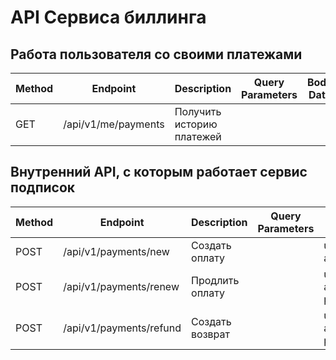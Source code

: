 # API Сервиса биллинга

## Работа пользователя со своими платежами
| Method | Endpoint              | Description               | Query Parameters | Body Data |
|--------|-----------------------|---------------------------|------------------|-----------|
| GET    | /api/v1/me/payments   | Получить историю платежей |                  |           |

## Внутренний API, с которым работает сервис подписок
| Method | Endpoint                | Description     | Query Parameters | Body Data                                                 |
|--------|-------------------------|-----------------|------------------|-----------------------------------------------------------|
| POST   | /api/v1/payments/new    | Создать оплату  |                  | user_id, description, amount, currency                    |
| POST   | /api/v1/payments/renew  | Продлить оплату |                  | user_id, description, amount, currency, payment_method_id |
| POST   | /api/v1/payments/refund | Создать возврат |                  | user_id, description, amount, currency, payment_method_id |
